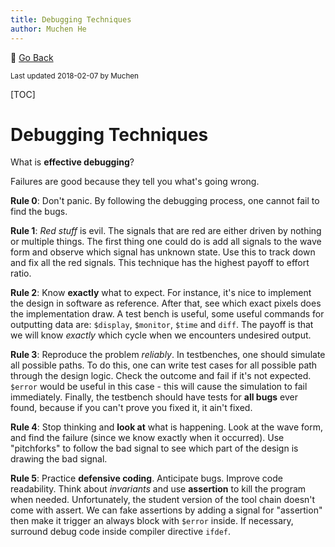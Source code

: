 ```yaml
---
title: Debugging Techniques
author: Muchen He
---
```


:floppy_disk: [Go Back](/documents)

<small> Last updated 2018-02-07 by Muchen</small> 

[TOC]

# Debugging Techniques

What is **effective debugging**?

Failures are good because they tell you what's going wrong. 

**Rule 0**: Don't panic. By following the debugging process, one cannot fail to find the bugs.

**Rule 1**: *Red stuff* is evil. The signals that are red are either driven by nothing or multiple things. The first thing one could do is add all signals to the wave form and observe which signal has unknown state. Use this to track down and fix all the red signals. This technique has the highest payoff to effort ratio.

**Rule 2**: Know **exactly** what to expect. For instance, it's nice to implement the design in software as reference. After that, see which exact pixels does the implementation draw. A test bench is useful, some useful commands for outputting data are: `$display`, `$monitor`, `$time` and `diff`. The payoff is that we will know *exactly* which cycle when we encounters undesired output. 

**Rule 3**: Reproduce the problem *reliably*. In testbenches, one should simulate all possible paths. To do this, one can write test cases for all possible path through the design logic. Check the outcome and fail if it's not expected. `$error` would be useful in this case - this will cause the simulation to fail immediately. Finally, the testbench should have tests for **all bugs** ever found, because if you can't prove you fixed it, it ain't fixed.

**Rule 4**: Stop thinking and **look at** what is happening. Look at the wave form, and find the failure (since we know exactly when it occurred). Use "pitchforks" to follow the bad signal to see which part of the design is drawing the bad signal. 

**Rule 5**: Practice **defensive coding**. Anticipate bugs. Improve code readability. Think about *invariants* and use **assertion** to kill the program when needed. Unfortunately, the student version of the tool chain doesn't come with assert. We can fake assertions by adding a signal for "assertion"  then make it trigger an always block with `$error` inside. If necessary, surround debug code inside compiler directive `ifdef`.